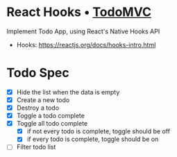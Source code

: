 # React Hooks • [TodoMVC](http://todomvc.com)

Implement Todo App, using React's Native Hooks API
- Hooks: https://reactjs.org/docs/hooks-intro.html

# Todo Spec
- [x] Hide the list when the data is empty
- [x] Create a new todo
- [x] Destroy a todo
- [x] Toggle a todo complete
- [x] Toggle all todo complete
  - [x] if not every todo is complete, toggle should be off
  - [x] if every todo is complete, toggle should be on
- [ ] Filter todo list